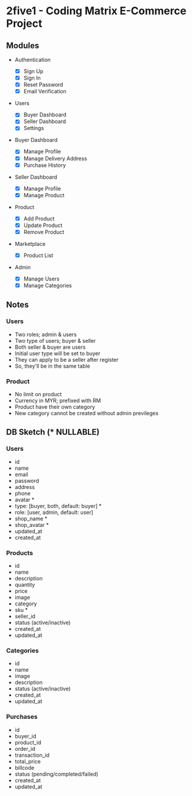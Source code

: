 # 2five1 - Coding Matrix E-Commerce Project

## Modules

-   Authentication

    -   [x] Sign Up
    -   [x] Sign In
    -   [x] Reset Password
    -   [x] Email Verification

-   Users

    -   [x] Buyer Dashboard
    -   [x] Seller Dashboard
    -   [x] Settings

-   Buyer Dashboard

    -   [x] Manage Profile
    -   [x] Manage Delivery Address
    -   [x] Purchase History

-   Seller Dashboard

    -   [x] Manage Profile
    -   [x] Manage Product

-   Product

    -   [x] Add Product
    -   [x] Update Product
    -   [x] Remove Product

-   Marketplace

    -   [x] Product List

-   Admin

    -   [x] Manage Users
    -   [x] Manage Categories

## Notes

### Users

-   Two roles; admin & users
-   Two type of users; buyer & seller
-   Both seller & buyer are users
-   Initial user type will be set to buyer
-   They can apply to be a seller after register
-   So, they'll be in the same table

### Product

-   No limit on product
-   Currency in MYR; prefixed with RM
-   Product have their own category
-   New category cannot be created without admin previleges

## DB Sketch (\* NULLABLE)

### Users

-   id
-   name
-   email
-   password
-   address
-   phone
-   avatar \*
-   type: [buyer, both, default: buyer] \*
-   role: [user, admin, default: user]
-   shop_name \*
-   shop_avatar \*
-   updated_at
-   created_at

### Products

-   id
-   name
-   description
-   quantity
-   price
-   image
-   category
-   sku \*
-   seller_id
-   status (active/inactive)
-   created_at
-   updated_at

### Categories

-   id
-   name
-   image
-   description
-   status (active/inactive)
-   created_at
-   updated_at

### Purchases

-   id
-   buyer_id
-   product_id
-   order_id
-   transaction_id
-   total_price
-   billcode
-   status (pending/completed/failed)
-   created_at
-   updated_at
